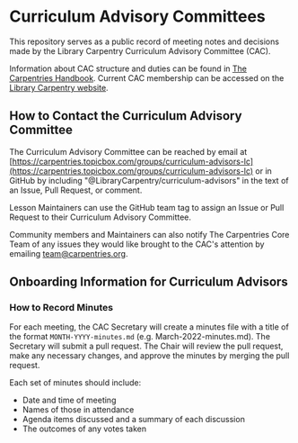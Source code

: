 # Curriculum Advisory Committees 

This repository serves as a public record of meeting notes and decisions made by the Library Carpentry Curriculum Advisory Committee (CAC). 

Information
about CAC structure and duties can be found in [The Carpentries Handbook](https://docs.carpentries.org/topic_folders/lesson_development/lesson_development_roles.html#curriculum-advisory-committees). Current CAC membership 
can be accessed on the [Library Carpentry website](https://librarycarpentry.org/cac/).

## How to Contact the Curriculum Advisory Committee

The Curriculum Advisory Committee can be reached by email at [https://carpentries.topicbox.com/groups/curriculum-advisors-lc](https://carpentries.topicbox.com/groups/curriculum-advisors-lc) or 
in GitHub by including "@LibraryCarpentry/curriculum-advisors" in the text of an Issue, Pull Request, or comment. 

Lesson Maintainers can use the GitHub team tag to assign an Issue or Pull Request to their 
Curriculum Advisory Committee. 

Community members and Maintainers can also notify The Carpentries Core Team of any issues they
would like brought to the CAC's attention by emailing [team@carpentries.org](mailto:team@carpentries.org).

## Onboarding Information for Curriculum Advisors


### How to Record Minutes

For each meeting, the CAC Secretary will create a minutes file with a title of the format `MONTH-YYYY-minutes.md` (e.g. March-2022-minutes.md). 
The Secretary will submit a pull request. The Chair will review the pull
request, make any necessary changes, and approve the minutes by merging the pull request. 

Each set of minutes should include: 

- Date and time of meeting
- Names of those in attendance
- Agenda items discussed and a summary of each discussion
- The outcomes of any votes taken

